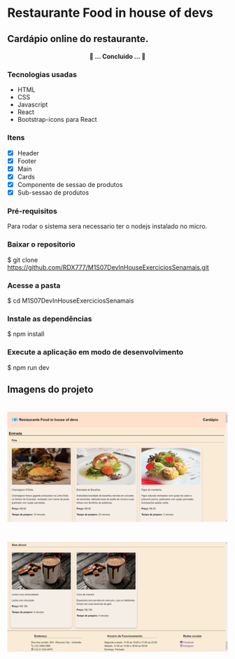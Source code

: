 # Restaurante Food in house of devs

## Cardápio online do restaurante.

<h4 align="center"> 
	🚀 ... Concluido ... 🚀
</h4>

### Tecnologias usadas

<ul>
  <li>HTML</li>
  <li>CSS</li>
  <li>Javascript</li>
  <li>React</li>
  <li>Bootstrap-icons para React</li>
</ul>

### Itens

- [x] Header
- [x] Footer
- [x] Main
- [x] Cards
- [x] Componente de sessao de produtos
- [x] Sub-sessao de produtos

### Pré-requisitos

Para rodar o sistema sera necessario ter o nodejs instalado no micro.

### Baixar o repositorio
$ git clone <https://github.com/RDX777/M1S07DevInHouseExerciciosSenamais.git>

### Acesse a pasta
$ cd M1S07DevInHouseExerciciosSenamais

### Instale as dependências
$ npm install

### Execute a aplicação em modo de desenvolvimento
$ npm run dev

## Imagens do projeto

<h1 align="center">
  <img alt="Imagem do titulo" title="Titulo" src="./public/demostracao/header.png" />
</h1>

<h1 align="center">
  <img alt="Imagem do rodape" title="Rodape" src="./public/demostracao/footer.png" />
</h1>